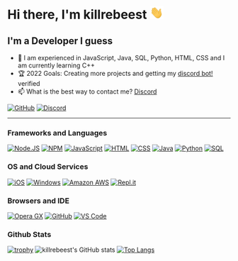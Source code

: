 # Hi there, I'm killrebeest <img width="30px" src="https://github.com/SatYu26/SatYu26/raw/master/Assets/Hi.gif" />

## I'm a Developer I guess

- 🌱 I am experienced in JavaScript, Java, SQL, Python, HTML, CSS and I am currently learning C++
- 🏆 2022 Goals: Creating more projects and getting my [discord bot!](https://discord.gg/adfhvTas7u) verified
- 📫 What is the best way to contact me? [Discord](https://discord.com/users/471009727602491405)

[![GitHub](https://img.shields.io/badge/Github-100000?style=for-the-badge&logo=github&logoColor=white)](https://github.com/killrebeest)
[![Discord](https://img.shields.io/badge/Discord-7289DA?style=for-the-badge&logo=discord&logoColor=white)](https://discord.gg/adfhvTas7u)

---

### Frameworks and Languages
[![Node.JS](https://img.shields.io/badge/Node.js-339933?style=for-the-badge&logo=nodedotjs&logoColor=white)](https://nodejs.org)
[![NPM](https://img.shields.io/badge/npm-CB3837?style=for-the-badge&logo=npm&logoColor=white)](https://npmjs.org)
[![JavaScript](https://img.shields.io/badge/JavaScript-F7DF1E?style=for-the-badge&logo=javascript&logoColor=white)](https://javascript.com)
[![HTML](https://img.shields.io/badge/HTML-E34F26?style=for-the-badge&logo=html5&logoColor=white)](https://html.spec.whatwg.org/multipage/)
[![CSS](https://img.shields.io/badge/CSS-1572B6?style=for-the-badge&logo=css3&logoColor=white)](https://w3.org/Style/CSS)
[![Java](https://img.shields.io/badge/JAVA-FF6C37?style=for-the-badge&logo=Java&logoColor=white)](https://java.com)
[![Python](https://img.shields.io/badge/Python-0000FF?&style=for-the-badge&logo=Python&logoColor=white)](https://python.org)
[![SQL](https://img.shields.io/badge/SQLite-003B57?&style=for-the-badge&logo=SQLite&logoColor=white)](https://www.postgresql.org)

### OS and Cloud Services
[![iOS](https://img.shields.io/badge/iOS-000000?style=for-the-badge&logo=iOS&logoColor=white)](https://android.com)
[![Windows](https://img.shields.io/badge/Windows-0078D6?style=for-the-badge&logo=windows&logoColor=white)](https://microsoft.com/windows)
[![Amazon AWS](https://img.shields.io/badge/AWS-232F3E?style=for-the-badge&logo=AmazonAWS&logoColor=white)](https://heroku.com)
[![Repl.it](https://img.shields.io/badge/replit-667881?style=for-the-badge&logo=replit&logoColor=white)](https://replit.com)

### Browsers and IDE
[![Opera GX](https://img.shields.io/badge/Opera_GX-FF1B2D?style=for-the-badge&logo=Opera&logoColor=white)](https://google.com/chrome/)
[![GitHub](https://img.shields.io/badge/Github-100000?style=for-the-badge&logo=github&logoColor=white)](https://github.com)
[![VS Code](https://img.shields.io/badge/Visual_Studio_Code-0078D4?style=for-the-badge&logo=visual%20studio%20code&logoColor=white)](https://code.visualstudio.com)

### Github Stats
[![trophy](https://github-profile-trophy.vercel.app/?username=killrebeest&theme=onedark&title=Joined2022,Commit,Followers,Repositories,Stars,PullRequest)](https://github.com/ryo-ma/github-profile-trophy)
![killrebeest's GitHub stats](https://github-readme-stats.vercel.app/api?username=killrebeest&show_icons=true&theme=radical)
[![Top Langs](https://github-readme-stats.vercel.app/api/top-langs/?username=killrebeest)](https://github.com/anuraghazra/github-readme-stats)
